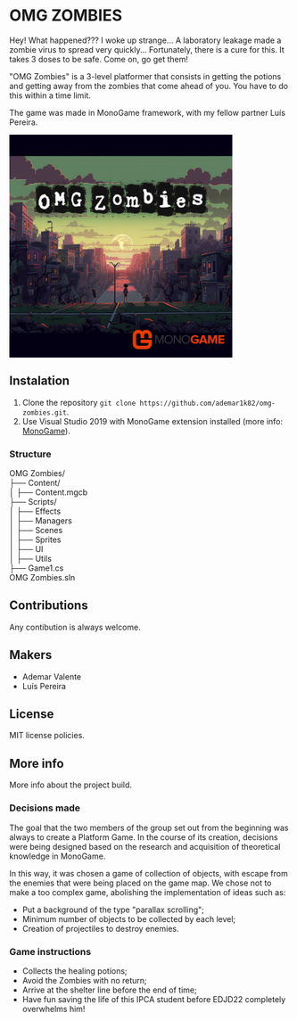 # OMG ZOMBIES
Hey! What happened??? I woke up strange... 
A laboratory leakage made a zombie virus to spread very quickly... 
Fortunately, there is a cure for this. It takes 3 doses to be safe.
Come on, go get them!

"OMG Zombies" is a 3-level platformer that consists in getting the potions and 
getting away from the zombies that come ahead of you. You have to do this within a time limit.

The game was made in MonoGame framework, with my fellow partner Luís Pereira.

<img align="center" width="400" height="400" src="OMG Zombies/Content/Logos/omg_zombies.png">


## Instalation

1. Clone the repository ```git clone https://github.com/ademar1k82/omg-zombies.git```.
2. Use Visual Studio 2019 with MonoGame extension installed (more info: [MonoGame](https://www.monogame.net)).



### Structure

OMG Zombies/\
├── Content/\
│     ├── Content.mgcb\
├── Scripts/\
│     ├── Effects\
│     ├── Managers\
│     ├── Scenes\
│     ├── Sprites\
│     ├── UI\
│     ├── Utils\
├── Game1.cs\
OMG Zombies.sln



## Contributions
Any contibution is always welcome.


## Makers
- Ademar Valente
- Luís Pereira


## License
MIT license policies.


## More info
More info about the project build.

### Decisions made
The goal that the two members of the group set out from the beginning was always to create a Platform Game. In the course of its creation, decisions were being designed based on the research and acquisition of theoretical knowledge in MonoGame.

In this way, it was chosen a game of collection of objects, with escape from the enemies that were being placed on the game map. We chose not to make a too complex game, abolishing the implementation of ideas such as:
- Put a background of the type "parallax scrolling";
- Minimum number of objects to be collected by each level;
- Creation of projectiles to destroy enemies.


### Game instructions
- Collects the healing potions;
- Avoid the Zombies with no return;
- Arrive at the shelter line before the end of time;
- Have fun saving the life of this IPCA student before EDJD22 completely overwhelms him!

